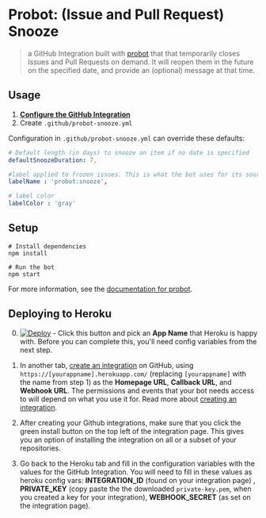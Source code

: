 # Probot: (Issue and Pull Request) Snooze

> a GitHub Integration built with [probot](https://github.com/probot/probot) that that temporarily closes Issues and Pull Requests on demand. It will reopen them in the future on the specified date, and provide an (optional) message at that time.

## Usage
1. **[Configure the GitHub Integration](https://github.com/integration/probot-freeze)**
2. Create `.github/probot-snooze.yml`

Configuration in `.github/probot-snooze.yml` can override these defaults:

```yml
# Default length (in days) to snooze an item if no date is specified
defaultSnoozeDuration: 7,

#label applied to frozen issues. This is what the bot uses for its source of truth
labelName : 'probot:snooze',

# label color
labelColor : 'gray'
```
## Setup

```
# Install dependencies
npm install

# Run the bot
npm start
```

For more information, see the [documentation for probot](https://github.com/probot/probot).

## Deploying to Heroku

0. [![Deploy](https://www.herokucdn.com/deploy/button.svg)](https://heroku.com/deploy) - Click this button and pick an **App Name** that Heroku is happy with. Before you can complete this, you'll need config variables from the next step.

0. In another tab, [create an integration](https://github.com/settings/integrations/new) on GitHub, using `https://[yourappname].herokuapp.com/` (replacing `[yourappname]` with the name from step 1) as the **Homepage URL**, **Callback URL**, and **Webhook URL**. The permissions and events that your bot needs access to will depend on what you use it for. Read more about [creating an integration](https://developer.github.com/early-access/integrations/creating-an-integration/).

0. After creating your Github integrations, make sure that you click the green install button on the top left of the integration page.
This gives you an option of installing the integration on all or a subset of your repositories.

0. Go back to the Heroku tab and fill in the configuration variables with the values for the GitHub Integration. You will need to fill in these values as heroku config vars: **INTEGRATION_ID** (found on your integration page) , **PRIVATE_KEY** (copy paste the the downloaded `private-key.pem`, when you created a key for your integration), **WEBHOOK_SECRET** (as set on the integration page).
